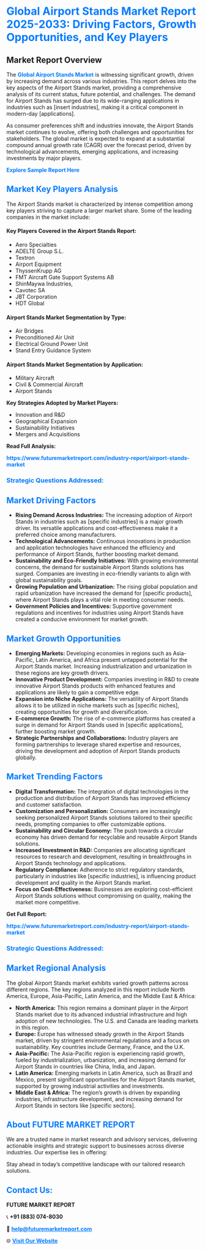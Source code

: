 <h1 style="color: #007BFF;">Global Airport Stands Market Report 2025-2033: Driving Factors, Growth Opportunities, and Key Players</h1>

<section id="overview">
<h2>Market Report Overview</h2>
<p>The <a href="https://www.futuremarketreport.com/industry-report/airport-stands-market" style="color: #007BFF; text-decoration: none;"><strong>Global Airport Stands Market</strong></a> is witnessing significant growth, driven by increasing demand across various industries. This report delves into the key aspects of the Airport Stands market, providing a comprehensive analysis of its current status, future potential, and challenges. The demand for Airport Stands has surged due to its wide-ranging applications in industries such as [insert industries], making it a critical component in modern-day [applications].</p>
<p>As consumer preferences shift and industries innovate, the Airport Stands market continues to evolve, offering both challenges and opportunities for stakeholders. The global market is expected to expand at a substantial compound annual growth rate (CAGR) over the forecast period, driven by technological advancements, emerging applications, and increasing investments by major players.</p>
</section>

<section id="overview">
<p><a href="https://www.futuremarketreport.com/request-sample/reportId=128083" style="color: #007BFF; text-decoration: none;"><strong>Explore Sample Report Here</strong></a></p>
</section>

<section id="key-players">
<h2 style="color: #007BFF;">Market Key Players Analysis</h2>
<p>The Airport Stands market is characterized by intense competition among key players striving to capture a larger market share. Some of the leading companies in the market include:</p>
<h4>Key Players Covered in the Airport Stands Report:</h4>
<ul><li>Aero Specialties</li><li>ADELTE Group S.L.</li><li>Textron</li><li>Airport Equipment</li><li>ThyssenKrupp AG</li><li>FMT Aircraft Gate Support Systems AB</li><li>ShinMaywa Industries,</li><li>Cavotec SA</li><li>JBT Corporation</li><li>HDT Global</li></ul>
<h4>Airport Stands Market Segmentation by Type:</h4>
<ul><li>Air Bridges</li><li>Preconditioned Air Unit</li><li>Electrical Ground Power Unit</li><li>Stand Entry Guidance System</li></ul>

<h4>Airport Stands Market Segmentation by Application:</h4>
<ul><li>Military Aircraft</li><li>Civil &amp; Commercial Aircraft</li><li>Airport Stands</li></ul>
<p><strong>Key Strategies Adopted by Market Players:</strong></p>
<ul>
<li>Innovation and R&D</li>
<li>Geographical Expansion</li>
<li>Sustainability Initiatives</li>
<li>Mergers and Acquisitions</li>
</ul>
</section>

<section>
<p><strong>Read Full Analysis: </strong></p><a href="https://www.futuremarketreport.com/industry-report/airport-stands-market" style="color: #007BFF; text-decoration: none;"><strong>https://www.futuremarketreport.com/industry-report/airport-stands-market</strong></a>
<h3 style="color: #007BFF;">Strategic Questions Addressed:</h3>
</section>

<section id="driving-factors">
<h2 style="color: #007BFF;">Market Driving Factors</h2>
<ul>
<li><strong>Rising Demand Across Industries:</strong> The increasing adoption of Airport Stands in industries such as [specific industries] is a major growth driver. Its versatile applications and cost-effectiveness make it a preferred choice among manufacturers.</li>
<li><strong>Technological Advancements:</strong> Continuous innovations in production and application technologies have enhanced the efficiency and performance of Airport Stands, further boosting market demand.</li>
<li><strong>Sustainability and Eco-Friendly Initiatives:</strong> With growing environmental concerns, the demand for sustainable Airport Stands solutions has surged. Companies are investing in eco-friendly variants to align with global sustainability goals.</li>
<li><strong>Growing Population and Urbanization:</strong> The rising global population and rapid urbanization have increased the demand for [specific products], where Airport Stands plays a vital role in meeting consumer needs.</li>
<li><strong>Government Policies and Incentives:</strong> Supportive government regulations and incentives for industries using Airport Stands have created a conducive environment for market growth.</li>
</ul>
</section>

<section id="growth-opportunities">
<h2 style="color: #007BFF;">Market Growth Opportunities</h2>
<ul>
<li><strong>Emerging Markets:</strong> Developing economies in regions such as Asia-Pacific, Latin America, and Africa present untapped potential for the Airport Stands market. Increasing industrialization and urbanization in these regions are key growth drivers.</li>
<li><strong>Innovative Product Development:</strong> Companies investing in R&D to create innovative Airport Stands products with enhanced features and applications are likely to gain a competitive edge.</li>
<li><strong>Expansion into Niche Applications:</strong> The versatility of Airport Stands allows it to be utilized in niche markets such as [specific niches], creating opportunities for growth and diversification.</li>
<li><strong>E-commerce Growth:</strong> The rise of e-commerce platforms has created a surge in demand for Airport Stands used in [specific applications], further boosting market growth.</li>
<li><strong>Strategic Partnerships and Collaborations:</strong> Industry players are forming partnerships to leverage shared expertise and resources, driving the development and adoption of Airport Stands products globally.</li>
</ul>
</section>

<section id="trending-factors">
<h2 style="color: #007BFF;">Market Trending Factors</h2>
<ul>
<li><strong>Digital Transformation:</strong> The integration of digital technologies in the production and distribution of Airport Stands has improved efficiency and customer satisfaction.</li>
<li><strong>Customization and Personalization:</strong> Consumers are increasingly seeking personalized Airport Stands solutions tailored to their specific needs, prompting companies to offer customizable options.</li>
<li><strong>Sustainability and Circular Economy:</strong> The push towards a circular economy has driven demand for recyclable and reusable Airport Stands solutions.</li>
<li><strong>Increased Investment in R&D:</strong> Companies are allocating significant resources to research and development, resulting in breakthroughs in Airport Stands technology and applications.</li>
<li><strong>Regulatory Compliance:</strong> Adherence to strict regulatory standards, particularly in industries like [specific industries], is influencing product development and quality in the Airport Stands market.</li>
<li><strong>Focus on Cost-Effectiveness:</strong> Businesses are exploring cost-efficient Airport Stands solutions without compromising on quality, making the market more competitive.</li>
</ul>
</section>

<section>
<p><strong>Get Full Report: </strong></p><a href="https://www.futuremarketreport.com/industry-report/airport-stands-market" style="color: #007BFF; text-decoration: none;"><strong>https://www.futuremarketreport.com/industry-report/airport-stands-market</strong></a>
<h3 style="color: #007BFF;">Strategic Questions Addressed:</h3>
</section>


<section id="regional-analysis">
<h2 style="color: #007BFF;">Market Regional Analysis</h2>
<p>The global Airport Stands market exhibits varied growth patterns across different regions. The key regions analyzed in this report include North America, Europe, Asia-Pacific, Latin America, and the Middle East & Africa:</p>
<ul>
<li><strong>North America:</strong> This region remains a dominant player in the Airport Stands market due to its advanced industrial infrastructure and high adoption of new technologies. The U.S. and Canada are leading markets in this region.</li>
<li><strong>Europe:</strong> Europe has witnessed steady growth in the Airport Stands market, driven by stringent environmental regulations and a focus on sustainability. Key countries include Germany, France, and the U.K.</li>
<li><strong>Asia-Pacific:</strong> The Asia-Pacific region is experiencing rapid growth, fueled by industrialization, urbanization, and increasing demand for Airport Stands in countries like China, India, and Japan.</li>
<li><strong>Latin America:</strong> Emerging markets in Latin America, such as Brazil and Mexico, present significant opportunities for the Airport Stands market, supported by growing industrial activities and investments.</li>
<li><strong>Middle East & Africa:</strong> The region’s growth is driven by expanding industries, infrastructure development, and increasing demand for Airport Stands in sectors like [specific sectors].</li>
</ul>
</section>

<footer>
<h2 style="color: #007BFF;">About FUTURE MARKET REPORT</h2>
<p>We are a trusted name in market research and advisory services, delivering actionable insights and strategic support to businesses across diverse industries. Our expertise lies in offering:</p>

<p>Stay ahead in today’s competitive landscape with our tailored research solutions.</p>

<h2 style="color: #007BFF;">Contact Us:</h2>
<p><strong>FUTURE MARKET REPORT</strong></p>
<p>📞 <strong>+91 (883) 074-8030</strong></p>
<p>📧 <strong><a href="mailto:help@futuremarketreport.com" style="color: #007BFF;">help@futuremarketreport.com</a></strong></p>
<p>🌐 <strong><a href="https://www.futuremarketreport.com/" style="color: #007BFF;">Visit Our Website</a></strong></p>
</footer>